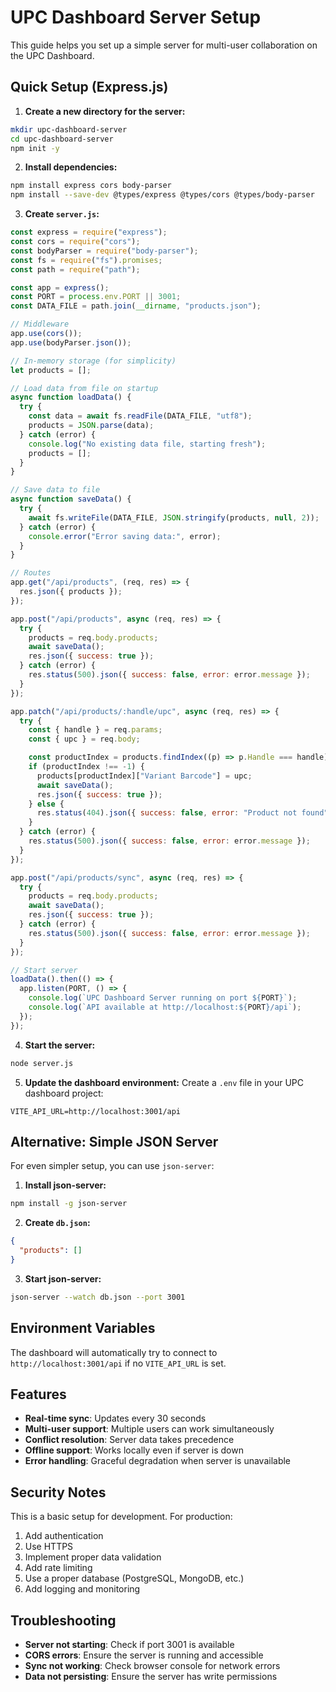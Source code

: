 # UPC Dashboard Server Setup

This guide helps you set up a simple server for multi-user collaboration on the UPC Dashboard.

## Quick Setup (Express.js)

1. **Create a new directory for the server:**

```bash
mkdir upc-dashboard-server
cd upc-dashboard-server
npm init -y
```

2. **Install dependencies:**

```bash
npm install express cors body-parser
npm install --save-dev @types/express @types/cors @types/body-parser
```

3. **Create `server.js`:**

```javascript
const express = require("express");
const cors = require("cors");
const bodyParser = require("body-parser");
const fs = require("fs").promises;
const path = require("path");

const app = express();
const PORT = process.env.PORT || 3001;
const DATA_FILE = path.join(__dirname, "products.json");

// Middleware
app.use(cors());
app.use(bodyParser.json());

// In-memory storage (for simplicity)
let products = [];

// Load data from file on startup
async function loadData() {
  try {
    const data = await fs.readFile(DATA_FILE, "utf8");
    products = JSON.parse(data);
  } catch (error) {
    console.log("No existing data file, starting fresh");
    products = [];
  }
}

// Save data to file
async function saveData() {
  try {
    await fs.writeFile(DATA_FILE, JSON.stringify(products, null, 2));
  } catch (error) {
    console.error("Error saving data:", error);
  }
}

// Routes
app.get("/api/products", (req, res) => {
  res.json({ products });
});

app.post("/api/products", async (req, res) => {
  try {
    products = req.body.products;
    await saveData();
    res.json({ success: true });
  } catch (error) {
    res.status(500).json({ success: false, error: error.message });
  }
});

app.patch("/api/products/:handle/upc", async (req, res) => {
  try {
    const { handle } = req.params;
    const { upc } = req.body;

    const productIndex = products.findIndex((p) => p.Handle === handle);
    if (productIndex !== -1) {
      products[productIndex]["Variant Barcode"] = upc;
      await saveData();
      res.json({ success: true });
    } else {
      res.status(404).json({ success: false, error: "Product not found" });
    }
  } catch (error) {
    res.status(500).json({ success: false, error: error.message });
  }
});

app.post("/api/products/sync", async (req, res) => {
  try {
    products = req.body.products;
    await saveData();
    res.json({ success: true });
  } catch (error) {
    res.status(500).json({ success: false, error: error.message });
  }
});

// Start server
loadData().then(() => {
  app.listen(PORT, () => {
    console.log(`UPC Dashboard Server running on port ${PORT}`);
    console.log(`API available at http://localhost:${PORT}/api`);
  });
});
```

4. **Start the server:**

```bash
node server.js
```

5. **Update the dashboard environment:**
   Create a `.env` file in your UPC dashboard project:

```
VITE_API_URL=http://localhost:3001/api
```

## Alternative: Simple JSON Server

For even simpler setup, you can use `json-server`:

1. **Install json-server:**

```bash
npm install -g json-server
```

2. **Create `db.json`:**

```json
{
  "products": []
}
```

3. **Start json-server:**

```bash
json-server --watch db.json --port 3001
```

## Environment Variables

The dashboard will automatically try to connect to `http://localhost:3001/api` if no `VITE_API_URL` is set.

## Features

- **Real-time sync**: Updates every 30 seconds
- **Multi-user support**: Multiple users can work simultaneously
- **Conflict resolution**: Server data takes precedence
- **Offline support**: Works locally even if server is down
- **Error handling**: Graceful degradation when server is unavailable

## Security Notes

This is a basic setup for development. For production:

1. Add authentication
2. Use HTTPS
3. Implement proper data validation
4. Add rate limiting
5. Use a proper database (PostgreSQL, MongoDB, etc.)
6. Add logging and monitoring

## Troubleshooting

- **Server not starting**: Check if port 3001 is available
- **CORS errors**: Ensure the server is running and accessible
- **Sync not working**: Check browser console for network errors
- **Data not persisting**: Ensure the server has write permissions
